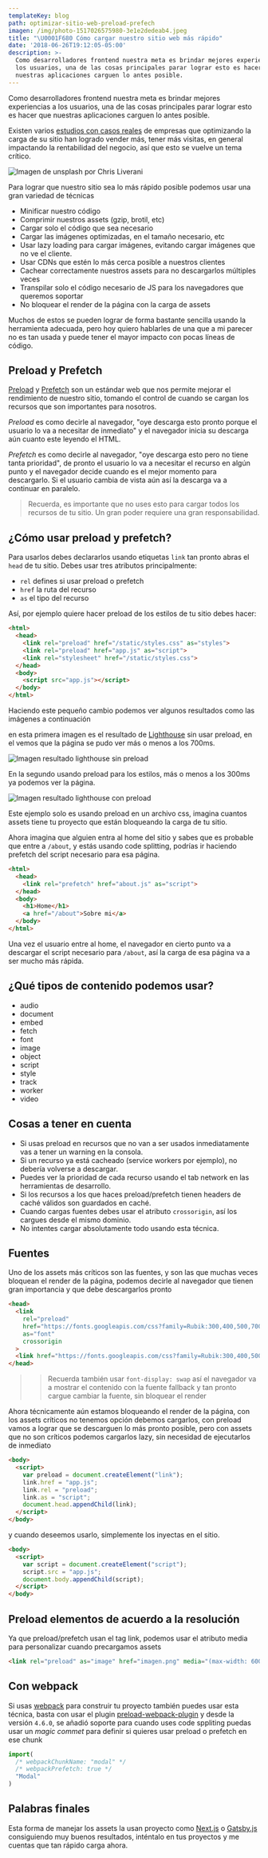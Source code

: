 ```yaml
---
templateKey: blog
path: optimizar-sitio-web-preload-prefech
imagen: /img/photo-1517026575980-3e1e2dedeab4.jpeg
title: "\U0001F680 Cómo cargar nuestro sitio web más rápido"
date: '2018-06-26T19:12:05-05:00'
description: >-
  Como desarrolladores frontend nuestra meta es brindar mejores experiencias a
  los usuarios, una de las cosas principales parar lograr esto es hacer que
  nuestras aplicaciones carguen lo antes posible.
---
```

Como desarrolladores frontend nuestra meta es brindar mejores experiencias a los usuarios, una de las cosas principales parar lograr esto es hacer que nuestras aplicaciones carguen lo antes posible. 

Existen varios [estudios con casos reales](https://searchengineland.com/mobile-speed-case-studies-push-for-faster-page-loads-295331) de empresas que optimizando la carga de su sitio han logrado vender más, tener más visitas, en general impactando la rentabilidad del negocio, así que esto se vuelve un tema crítico.

![Imagen de unsplash por Chris Liverani](/img/photo-1517026575980-3e1e2dedeab4.jpeg)

Para lograr que nuestro sitio sea lo más rápido posible podemos usar una gran variedad de técnicas

* Minificar nuestro código
* Comprimir nuestros assets (gzip, brotil, etc)
* Cargar solo el código que sea necesario
* Cargar las imágenes optimizadas, en el tamaño necesario, etc
* Usar lazy loading para cargar imágenes, evitando cargar imágenes que no ve el cliente.
* Usar CDNs que estén lo más cerca posible a nuestros clientes
* Cachear correctamente nuestros assets para no descargarlos múltiples veces
* Transpilar solo el código necesario de JS para los navegadores que queremos soportar
* No bloquear el render de la página con la carga de assets

Muchos de estos se pueden lograr de forma bastante sencilla usando la herramienta adecuada, pero hoy quiero hablarles de una que a mi parecer no es tan usada y puede tener el mayor impacto con pocas líneas de código.

## Preload y Prefetch

[Preload](https://www.w3.org/TR/preload/) y [Prefetch](https://www.w3.org/TR/resource-hints/#prefetch) son un estándar web que nos permite mejorar el rendimiento de nuestro sitio, tomando el control de cuando se cargan los recursos que son importantes para nosotros.

_Preload_ es como decirle al navegador, "oye descarga esto pronto porque el usuario lo va a necesitar de inmediato" y el navegador inicia su descarga aún cuanto este leyendo el HTML.

_Prefetch_ es como decirle al navegador, "oye descarga esto pero no tiene tanta prioridad", de pronto el usuario lo va a necesitar el recurso en algún punto y el navegador decide cuando es el mejor momento para descargarlo. Si el usuario cambia de vista aún así la descarga va a continuar en paralelo.

> Recuerda, es importante que no uses esto para cargar todos los recursos de tu sitio. Un gran poder requiere una gran responsabilidad.

## ¿Cómo usar preload y prefetch?

Para usarlos debes declararlos usando etiquetas `link` tan pronto abras el `head` de tu sitio. Debes usar tres atributos principalmente:

* `rel` defines si usar preload o prefetch
* `href` la ruta del recurso
* `as` el tipo del recurso

Así, por ejemplo quiere hacer preload de los estilos de tu sitio debes hacer:

```html
<html>
  <head>
    <link rel="preload" href="/static/styles.css" as="styles">
    <link rel="preload" href="app.js" as="script">
    <link rel="stylesheet" href="/static/styles.css">
  </head>
  <body>
    <script src="app.js"></script>
  </body>
</html>
```

Haciendo este pequeño cambio podemos ver algunos resultados como las imágenes a continuación 

en esta primera imagen es el resultado de [Lighthouse](https://developers.google.com/web/tools/lighthouse/?hl=es) sin usar preload, en el vemos que la página se pudo ver más o menos a los 700ms.

![Imagen resultado lighthouse sin preload](/img/screen-shot-2018-06-26-at-19.09.41.png)

En la segundo usando preload para los estilos, más o menos a los 300ms ya podemos ver la página.

![Imagen resultado lighthouse con preload](/img/screen-shot-2018-06-26-at-19.06.27.png)

Este ejemplo solo es usando preload en un archivo css, imagina cuantos assets tiene tu proyecto que están bloqueando la carga de tu sitio.

Ahora imagina que alguien entra al home del sitio y sabes que es probable que entre a `/about`, y estás usando code splitting, podrías ir haciendo prefetch del script necesario para esa página.

```html
<html>
  <head>
    <link rel="prefetch" href="about.js" as="script">
  </head>
  <body>
    <h1>Home</h1>
    <a href="/about">Sobre mi</a>
  </body>
</html>
```

Una vez el usuario entre al home, el navegador en cierto punto va a descargar el script necesario para `/about`, así la carga de esa página va a ser mucho más rápida.

## ¿Qué tipos de contenido podemos usar?

* audio
* document
* embed
* fetch
* font
* image
* object
* script
* style
* track
* worker
* video

## Cosas a tener en cuenta

* Si usas preload en recursos que no van a ser usados inmediatamente vas a tener un warning en la consola.
* Si un recurso ya está cacheado (service workers por ejemplo), no debería volverse a descargar.
* Puedes ver la prioridad de cada recurso usando el tab network en las herramientas de desarrollo.
* Si los recursos a los que haces preload/prefetch tienen headers de caché válidos son guardados en caché.
* Cuando cargas fuentes debes usar el atributo `crossorigin`, así los cargues desde el mismo dominio.
* No intentes cargar absolutamente todo usando esta técnica.

## Fuentes

Uno de los assets más críticos son las fuentes, y son las que muchas veces bloquean el render de la página, podemos decirle al navegador que tienen gran importancia y que debe descargarlos pronto

```html
<head>
  <link 
    rel="preload" 
    href="https://fonts.googleapis.com/css?family=Rubik:300,400,500,700" as="font" 
    as="font"
    crossorigin
  >
  <link href="https://fonts.googleapis.com/css?family=Rubik:300,400,500,700" rel="stylesheet">
</head>
```

> > Recuerda también usar `font-display: swap` así el navegador va a mostrar el contenido con la fuente fallback y tan pronto cargue cambiar la fuente, sin bloquear el render

Ahora técnicamente aún estamos bloqueando el render de la página, con los assets críticos no tenemos opción debemos cargarlos, con preload vamos a lograr que se descarguen lo más pronto posible, pero con assets que no son críticos podemos cargarlos lazy, sin necesidad de ejecutarlos de inmediato

```html
<body>
  <script>
    var preload = document.createElement("link");
    link.href = "app.js";
    link.rel = "preload";
    link.as = "script";
    document.head.appendChild(link);
  </script>
</body>
```

y cuando deseemos usarlo, simplemente los inyectas en el sitio.

```html
<body>
  <script>
    var script = document.createElement("script");
    script.src = "app.js";
    document.body.appendChild(script);
  </script>
</body>
```

## Preload elementos de acuerdo a la resolución

Ya que preload/prefetch usan el tag link, podemos usar el atributo media para personalizar cuando precargamos assets

```html
<link rel="preload" as="image" href="imagen.png" media="(max-width: 600px)">
```

## Con webpack

Si usas [webpack](https://webpack.js.org/) para construir tu proyecto también puedes usar esta técnica, basta con usar el plugin [preload-webpack-plugin](https://github.com/GoogleChromeLabs/preload-webpack-plugin) y desde la versión `4.6.0`, se añadió soporte para cuando uses code sppliting puedas usar un _magic commet_ para definir si quieres usar preload o prefetch en ese chunk 

```js
import(
  /* webpackChunkName: "modal" */
  /* webpackPrefetch: true */
  "Modal"
)
```

## Palabras finales

Esta forma de manejar los assets la usan proyecto como [Next.js](https://github.com/zeit/next.js/) o [Gatsby.js](https://www.gatsbyjs.org/) consiguiendo muy buenos resultados, inténtalo en tus proyectos y me cuentas que tan rápido carga ahora.
